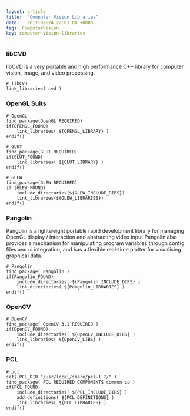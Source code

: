 ```yaml
---
layout: article
title:  "Computer Vision Libraries"
date:   2017-08-24 22:03:00 +0800
tags: ComputerVision
key: computer-vision-libraries
---
```


### libCVD
libCVD is a very portable and high performance C++ library for computer vision, image, and video processing.   
```
# libCVD
link_libraries( cvd )
```
### OpenGL Suits
```
# OpenGL
find_package(OpenGL REQUIRED)
if(OPENGL_FOUND)
    link_libraries( ${OPENGL_LIBRARY} )
endif()
```
```
# GLUT
find_package(GLUT REQUIRED)
if(GLUT_FOUND)
    link_libraries( ${GLUT_LIBRARY} )
endif()
```
```
# GLEW
find_package(GLEW REQUIRED)
if (GLEW_FOUND)
    include_directories(${GLEW_INCLUDE_DIRS})
    link_libraries(${GLEW_LIBRARIES})
endif()
```
### Pangolin
Pangolin is a lightweight portable rapid development library for managing OpenGL display / interaction and abstracting video input.Pangolin also provides a mechanism for manipulating program variables through config files and ui integration, and has a flexible real-time plotter for visualising graphical data.
```
# Pangolin
find_package( Pangolin )
if(Pangolin_FOUND)
    include_directories( ${Pangolin_INCLUDE_DIRS} )
    link_directories( ${Pangolin_LIBRARIES} )
endif()
```
### OpenCV  
```
# OpenCV
find_package( OpenCV 3.1 REQUIRED )
if(OpenCV_FOUND)
    include_directories( ${OpenCV_INCLUDE_DIRS} )
    link_libraries( ${OpenCV_LIBS} )
endif()
```
### PCL
```
# pcl
set( PCL_DIR "/usr/local/share/pcl-1.7/" )
find_package( PCL REQUIRED COMPONENTS common io )
if(PCL_FOUND)
    include_directories( ${PCL_INCLUDE_DIRS} )
    add_definitions( ${PCL_DEFINITIONS} )
    link_libraries( ${PCL_LIBRARIES} )
endif()
```
